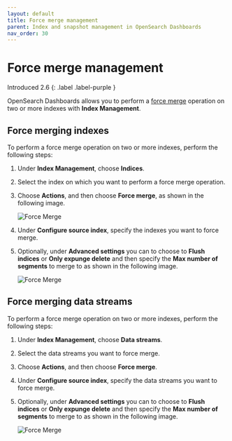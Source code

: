 ```yaml
---
layout: default
title: Force merge management
parent: Index and snapshot management in OpenSearch Dashboards
nav_order: 30
---
```


# Force merge management
Introduced 2.6
{: .label .label-purple }

OpenSearch Dashboards allows you to perform a [force merge]({{site.url}}{{site.baseurl}}/im-plugin/ism/error-prevention/index/#force_merge/) operation on two or more indexes with **Index Management**.

## Force merging indexes

To perform a force merge operation on two or more indexes, perform the following steps:

1. Under **Index Management**, choose **Indices**.

1. Select the index on which you want to perform a force merge operation.

1. Choose **Actions**, and then choose **Force merge**, as shown in the following image.

    ![Force Merge]({{site.url}}{{site.baseurl}}/images/admin-ui-index/forcemerge1.png)

1. Under **Configure source index**, specify the indexes you want to force merge.

1. Optionally, under **Advanced settings** you can to choose to **Flush indices** or **Only expunge delete** and then specify the **Max number of segments** to merge to as shown in the following image.

    ![Force Merge]({{site.url}}{{site.baseurl}}/images/admin-ui-index/forcemerge2.png)

## Force merging data streams

To perform a force merge operation on two or more indexes, perform the following steps:

1. Under **Index Management**, choose **Data streams**.

1. Select the data streams you want to force merge.

1. Choose **Actions**, and then choose **Force merge**.

1. Under **Configure source index**, specify the data streams you want to force merge.

1. Optionally, under **Advanced settings** you can to choose to **Flush indices** or **Only expunge delete** and then specify the **Max number of segments** to merge to as shown in the following image.

    ![Force Merge]({{site.url}}{{site.baseurl}}/images/admin-ui-index/forcemerge2.png)
